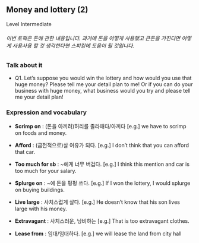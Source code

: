 ## Money and lottery (2)
Level Intermediate
###### 이번 토픽은 돈에 관한 내용입니다. 과거에 돈을 어떻게 사용했고 큰돈을 가진다면 어떻게 사용사용 할 것 생각한다면 스피킹에 도움이 될 것입니다.

### Talk about it
- Q1. Let’s suppose you would win the lottery and how would you use that huge money? Please tell me your detail plan to me! Or if you can do your business with huge money, what business would you try and please tell me your detail plan! 
### Expression and vocabulary
- **Scrimp on** : (돈을 아끼려)허리를 졸라매다/아끼다
[e.g.] we have to scrimp on foods and money.

- **Afford** : (금전적으로)살 여유가 되다.
[e.g.] I don’t think that you can afford that car.

- **Too much for sb** : ~에게 너무 버겁다.
[e.g.] I think this mention and car is too much for your salary.

- **Splurge on** : ~에 돈을 펑펑 쓰다.
[e.g.] If I won the lottery, I would splurge on buying buildings.

- **Live large** : 사치스럽게 살다.
[e.g.] He doesn’t know that his son lives large with his money.

- **Extravagant** : 사치스러운, 낭비하는
[e.g.] That is too extravagant clothes.

- **Lease from** : 임대/임대하다.
[e.g.] we will lease the land from city hall 


